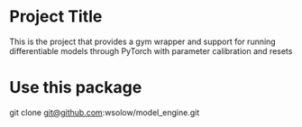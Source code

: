 # Project Title

This is the project that provides a gym wrapper and support for running differentiable
models through PyTorch with parameter calibration and resets

# Use this package
git clone git@github.com:wsolow/model_engine.git
